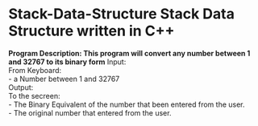 Stack-Data-Structure
Stack Data Structure written in C++
====================




**Program Description: This program will convert any number between 1 and 32767 to its binary form**
		Input:</br>
			From Keyboard: </br>
						- a Number between 1 and 32767</br>
			Output:</br>
					To the secreen:</br>
						- The Binary Equivalent of the number that been entered from the user.</br>
						- The original number that entered from the user.</br>
